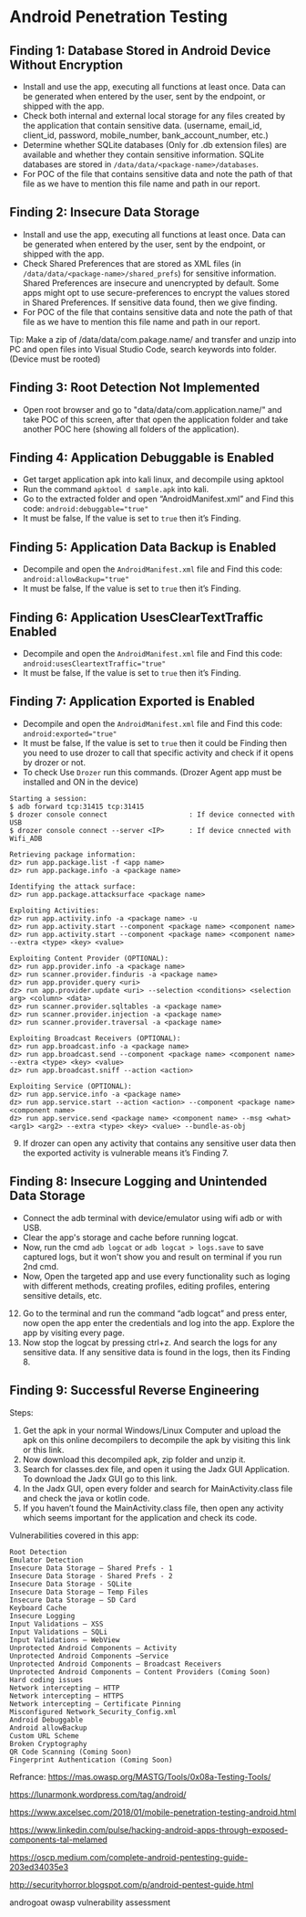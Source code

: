 # Android Penetration Testing

## Finding 1: Database Stored in Android Device Without Encryption
  - Install and use the app, executing all functions at least once. Data can be generated when entered by the user, sent by the endpoint, or shipped with the app.
  - Check both internal and external local storage for any files created by the application that contain sensitive data. (username, email_id, client_id, password, mobile_number, bank_account_number, etc.)
  - Determine whether SQLite databases (Only for .db extension files) are available and whether they contain sensitive information. SQLite databases are stored in `/data/data/<package-name>/databases`.
  - For POC of the file that contains sensitive data and note the path of that file as we have to mention this file name and path in our report.

## Finding 2: Insecure Data Storage
  - Install and use the app, executing all functions at least once. Data can be generated when entered by the user, sent by the endpoint, or shipped with the app.
  - Check Shared Preferences that are stored as XML files (in `/data/data/<package-name>/shared_prefs`) for sensitive information. Shared Preferences are insecure and unencrypted by default. Some apps might opt to use secure-preferences to encrypt the values stored in Shared Preferences. If sensitive data found, then we give finding.
  - For POC of the file that contains sensitive data and note the path of that file as we have to mention this file name and path in our report.

Tip: Make a zip of /data/data/com.pakage.name/ and transfer and unzip into PC and open files into Visual Studio Code, search keywords into folder. (Device must be rooted)

## Finding 3: Root Detection Not Implemented
  - Open root browser and go to "data/data/com.application.name/" and take POC of this screen, after that open the application folder and take another POC here (showing all folders of the application).

## Finding 4: Application Debuggable is Enabled
  - Get target application apk into kali linux, and decompile using apktool
  - Run the command `apktool d sample.apk` into kali.
  - Go to the extracted folder and open “AndroidManifest.xml” and Find this code: `android:debuggable="true"`
  - It must be false, If the value is set to `true` then it’s Finding.

## Finding 5: Application Data Backup is Enabled
  - Decompile and open the `AndroidManifest.xml` file and Find this code: `android:allowBackup="true"`
  - It must be false, If the value is set to `true` then it’s Finding.

## Finding 6: Application UsesClearTextTraffic Enabled
  - Decompile and open the `AndroidManifest.xml` file and Find this code: `android:usesCleartextTraffic="true"`
  - It must be false, If the value is set to `true` then it’s Finding.
  
## Finding 7: Application Exported is Enabled
  - Decompile and open the `AndroidManifest.xml` file and Find this code: `android:exported="true"`
  - It must be false, If the value is set to `true` then it could be Finding then you need to use drozer to call that specific activity and check if it opens by drozer or not.
  - To check Use `Drozer` run this commands. (Drozer Agent app must be installed and ON in the device)
```
Starting a session:
$ adb forward tcp:31415 tcp:31415
$ drozer console connect                    : If device connected with USB
$ drozer console connect --server <IP>      : If device cnnected with Wifi_ADB

Retrieving package information:
dz> run app.package.list -f <app name>
dz> run app.package.info -a <package name>

Identifying the attack surface:
dz> run app.package.attacksurface <package name>

Exploiting Activities:
dz> run app.activity.info -a <package name> -u
dz> run app.activity.start --component <package name> <component name>
dz> run app.activity.start --component <package name> <component name> --extra <type> <key> <value>

Exploiting Content Provider (OPTIONAL):
dz> run app.provider.info -a <package name>
dz> run scanner.provider.finduris -a <package name>
dz> run app.provider.query <uri>
dz> run app.provider.update <uri> --selection <conditions> <selection arg> <column> <data>
dz> run scanner.provider.sqltables -a <package name>
dz> run scanner.provider.injection -a <package name>
dz> run scanner.provider.traversal -a <package name>

Exploiting Broadcast Receivers (OPTIONAL):
dz> run app.broadcast.info -a <package name>
dz> run app.broadcast.send --component <package name> <component name> --extra <type> <key> <value>
dz> run app.broadcast.sniff --action <action>

Exploiting Service (OPTIONAL):
dz> run app.service.info -a <package name>
dz> run app.service.start --action <action> --component <package name> <component name>
dz> run app.service.send <package name> <component name> --msg <what> <arg1> <arg2> --extra <type> <key> <value> --bundle-as-obj

```
9. If drozer can open any activity that contains any sensitive user data then the exported
activity is vulnerable means it’s Finding 7.
  
## Finding 8: Insecure Logging and Unintended Data Storage
  - Connect the adb terminal with device/emulator using wifi adb or with USB.
  - Clear the app's storage and cache before running logcat.
  - Now, run the cmd `adb logcat` or `adb logcat > logs.save` to save captured logs, but it won't show you and result on terminal if you run 2nd cmd.
  - Now, Open the targeted app and use every functionality such as loging with different methods, creating profiles, editing profiles, entering sensitive details, etc.

12. Go to the terminal and run the command “adb logcat” and press enter, now open the
app enter the credentials and log into the app. Explore the app by visiting every page.
13. Now stop the logcat by pressing ctrl+z. And search the logs for any sensitive data. If any
sensitive data is found in the logs, then its Finding 8.

## Finding 9: Successful Reverse Engineering

Steps:
1. Get the apk in your normal Windows/Linux Computer and upload the apk on this online
decompilers to decompile the apk by visiting this link or this link.
2. Now download this decompiled apk, zip folder and unzip it.
3. Search for classes.dex file, and open it using the Jadx GUI Application. To download the
Jadx GUI go to this link.
4. In the Jadx GUI, open every folder and search for MainActivity.class file and check the java or
kotlin code.
5. If you haven’t found the MainActivity.class file, then open any activity which seems
important for the application and check its code.





Vulnerabilities covered in this app:

    Root Detection
    Emulator Detection
    Insecure Data Storage – Shared Prefs - 1
    Insecure Data Storage - Shared Prefs - 2
    Insecure Data Storage - SQLite
    Insecure Data Storage – Temp Files
    Insecure Data Storage – SD Card
    Keyboard Cache
    Insecure Logging
    Input Validations – XSS
    Input Validations – SQLi
    Input Validations – WebView
    Unprotected Android Components – Activity
    Unprotected Android Components –Service
    Unprotected Android Components – Broadcast Receivers
    Unprotected Android Components – Content Providers (Coming Soon)
    Hard coding issues
    Network intercepting – HTTP
    Network intercepting – HTTPS
    Network intercepting – Certificate Pinning
    Misconfigured Network_Security_Config.xml
    Android Debuggable
    Android allowBackup
    Custom URL Scheme
    Broken Cryptography
    QR Code Scanning (Coming Soon)
    Fingerprint Authentication (Coming Soon)



Refrance:
  https://mas.owasp.org/MASTG/Tools/0x08a-Testing-Tools/
  
  https://lunarmonk.wordpress.com/tag/android/
  
  https://www.axcelsec.com/2018/01/mobile-penetration-testing-android.html
  
  https://www.linkedin.com/pulse/hacking-android-apps-through-exposed-components-tal-melamed
  
  https://oscp.medium.com/complete-android-pentesting-guide-203ed34035e3
  
  http://securityhorror.blogspot.com/p/android-pentest-guide.html

androgoat owasp vulnerability assessment
